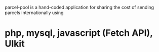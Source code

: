 parcel-pool is a hand-coded application for sharing the cost of sending parcels internationally using 
# php, mysql, javascript (Fetch API), UIkit
